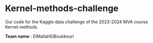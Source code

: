 # Kernel-methods-challenge

Our code for the Kaggle data challenge of the 2023-2024 MVA course Kernel methods. 

**Team name** : ElMallahElBoukkouri
